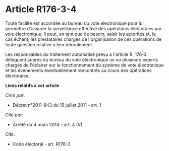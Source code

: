 # Article R176-3-4

Toute facilité est accordée au bureau du vote électronique pour lui permettre d'assurer la surveillance effective des
opérations électorales par voie électronique. Il peut, en tant que de besoin, saisir les autorités et, le cas échant, les
prestataires chargés de l'organisation de ces opérations de toute question relative à leur déroulement. 

Les responsables du traitement automatisé prévu à l'article R. 176-3 délèguent auprès du bureau du vote électronique un ou
plusieurs experts chargés de l'éclairer sur le fonctionnement du système de vote électronique et les événements
éventuellement rencontrés au cours des opérations électorales.

**Liens relatifs à cet article**

_Créé par_:

  - Décret n°2011-843 du 15 juillet 2011 - art. 1

_Cité par_:

  - Arrêté du 4 mars 2014 - art. 4 (V)

_Cite_:

  - Code électoral - art. R176-3
